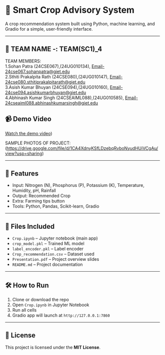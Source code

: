 # 🌾 Smart Crop Advisory System

A crop recommendation system built using Python, machine learning, and Gradio for a simple, user-friendly interface.

---

## 👥 TEAM NAME -: TEAM(SC1)_4
TEAM MEMBERS:  
            1.Sohan Patra (24CSE067),(24UG010134), Email-24cse067.sohanpatra@giet.edu<br>
            2.Sthiti Prakalpita Rath (24CSE080),(24UG010147), Email-24cse080.sthitiprakalpitarath@giet.edu<br>
            3.Asish Kumar Bhuyan (24CSE094),(24UG010160), Email-24cse094.asishkumarbhuyan@giet.edu<br>
            4.Abhinash Kumar Singh (24CSEAIML088),(24UG010585), Email-24cseaiml088.abhinashkumarsingh@giet.edu 



## 📹 Demo Video
[Watch the demo video](https://drive.google.com/file/d/1_cOaetih-uOaiUnxFKsnAhBMjvDjGh_P/view?usp=sharing)) 




SAMPLE PHOTOS OF PROJECT:(https://drive.google.com/file/d/1CA4XdnyKSfLDzebqRvboNyudHUiVCgAu/view?usp=sharing)

---

## 🧠 Features
- Input: Nitrogen (N), Phosphorus (P), Potassium (K), Temperature, Humidity, pH, Rainfall
- Output: Recommended Crop
- Extra: Farming tips button
- Tools: Python, Pandas, Scikit-learn, Gradio

---

## 📁 Files Included
- `Crop.ipynb` – Jupyter notebook (main app)
- `crop_model.pkl` – Trained ML model
- `label_encoder.pkl` – Label encoder
- `Crop_recommendation.csv` – Dataset used
- `Presentation.pdf` – Project overview slides
- `README.md` – Project documentation

---

## 🛠 How to Run
1. Clone or download the repo
2. Open `Crop.ipynb` in Jupyter Notebook
3. Run all cells
4. Gradio app will launch at `http://127.0.0.1:7860`

---

## 📜 License
This project is licensed under the **MIT License**.





